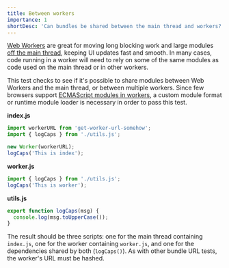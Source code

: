 ```yaml
---
title: Between workers
importance: 1
shortDesc: 'Can bundles be shared between the main thread and workers?'
---
```


[Web Workers] are great for moving long blocking work and large modules [off the main thread], keeping UI updates fast and smooth. In many cases, code running in a worker will need to rely on some of the same modules as code used on the main thread or in other workers.

This test checks to see if it's possible to share modules between Web Workers and the main thread, or between multiple workers. Since few browsers support [ECMAScript modules in workers][module-workers], a custom module format or runtime module loader is necessary in order to pass this test.

**index.js**

```js
import workerURL from 'get-worker-url-somehow';
import { logCaps } from './utils.js';

new Worker(workerURL);
logCaps('This is index');
```

**worker.js**

```js
import { logCaps } from './utils.js';
logCaps('This is worker');
```

**utils.js**

```js
export function logCaps(msg) {
  console.log(msg.toUpperCase());
}
```

The result should be three scripts: one for the main thread containing `index.js`, one for the worker containing `worker.js`, and one for the dependencies shared by both (`logCaps()`). As with other bundle URL tests, the worker's URL must be hashed.

[web workers]: https://developer.mozilla.org/en-US/docs/Web/API/Web_Workers_API
[off the main thread]: https://web.dev/off-main-thread/
[module-workers]: https://web.dev/module-workers/
